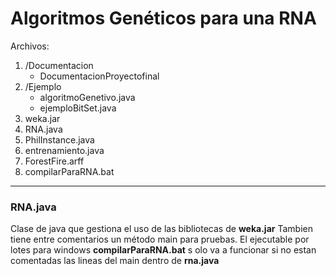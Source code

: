 # Algoritmos Genéticos para una RNA

Archivos:
1. /Documentacion
	- DocumentacionProyectofinal
2. /Ejemplo
	- algoritmoGenetivo.java
	- ejemploBitSet.java
3. weka.jar
4. RNA.java
5. PhilInstance.java
6. entrenamiento.java
7. ForestFire.arff
8. compilarParaRNA.bat

------------

### RNA.java
Clase de java que gestiona el uso de las bibliotecas de **weka.jar**
Tambien tiene entre comentarios un método main para pruebas.
El ejecutable por lotes para windows **compilarParaRNA.bat** s
olo va a funcionar si no estan comentadas las lineas del main dentro de **rna.java**